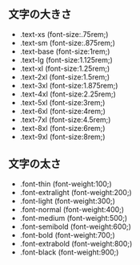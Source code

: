 ## 文字の大きさ　
- .text-xs (font-size:.75rem;)
- .text-sm (font-size:.875rem;)
- .text-base (font-size:1rem;)
- .text-lg (font-size:1.125rem;)
- .text-xl (font-size:1.25rem;)
- .text-2xl (font-size:1.5rem;)
- .text-3xl (font-size:1.875rem;)
- .text-4xl (font-size:2.25rem;)
- .text-5xl (font-size:3rem;)
- .text-6xl (font-size:4rem;)
- .text-7xl (font-size:4.5rem;)
- .text-8xl (font-size:6rem;)
- .text-9xl (font-size:8rem;)

## 文字の太さ
- .font-thin (font-weight:100;)
- .font-extralight (font-weight:200;)
- .font-light (font-weight:300;)
- .font-normal (font-weight:400;)
- .font-medium (font-weight:500;)
- .font-semibold (font-weight:600;)
- .font-bold (font-weight:700;)
- .font-extrabold (font-weight:800;)
- .font-black (font-weight:900;)
